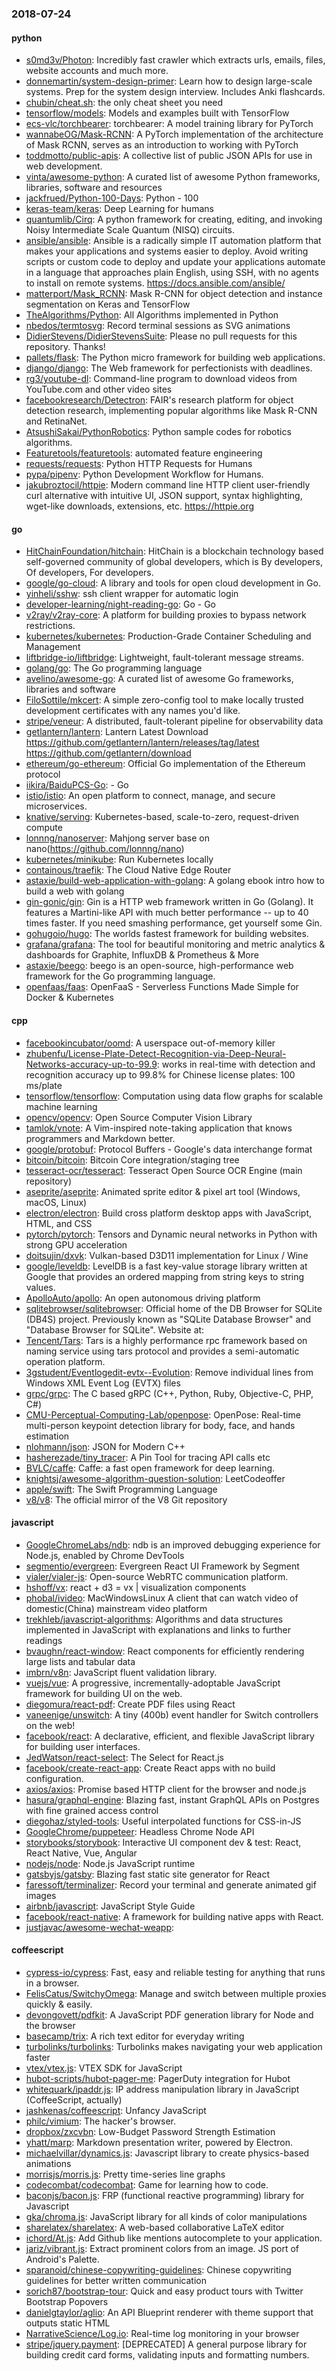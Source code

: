### 2018-07-24

#### python
* [s0md3v/Photon](https://github.com/s0md3v/Photon): Incredibly fast crawler which extracts urls, emails, files, website accounts and much more.
* [donnemartin/system-design-primer](https://github.com/donnemartin/system-design-primer): Learn how to design large-scale systems. Prep for the system design interview. Includes Anki flashcards.
* [chubin/cheat.sh](https://github.com/chubin/cheat.sh): the only cheat sheet you need
* [tensorflow/models](https://github.com/tensorflow/models): Models and examples built with TensorFlow
* [ecs-vlc/torchbearer](https://github.com/ecs-vlc/torchbearer): torchbearer: A model training library for PyTorch
* [wannabeOG/Mask-RCNN](https://github.com/wannabeOG/Mask-RCNN): A PyTorch implementation of the architecture of Mask RCNN, serves as an introduction to working with PyTorch
* [toddmotto/public-apis](https://github.com/toddmotto/public-apis): A collective list of public JSON APIs for use in web development.
* [vinta/awesome-python](https://github.com/vinta/awesome-python): A curated list of awesome Python frameworks, libraries, software and resources
* [jackfrued/Python-100-Days](https://github.com/jackfrued/Python-100-Days): Python - 100
* [keras-team/keras](https://github.com/keras-team/keras): Deep Learning for humans
* [quantumlib/Cirq](https://github.com/quantumlib/Cirq): A python framework for creating, editing, and invoking Noisy Intermediate Scale Quantum (NISQ) circuits.
* [ansible/ansible](https://github.com/ansible/ansible): Ansible is a radically simple IT automation platform that makes your applications and systems easier to deploy. Avoid writing scripts or custom code to deploy and update your applications  automate in a language that approaches plain English, using SSH, with no agents to install on remote systems. https://docs.ansible.com/ansible/
* [matterport/Mask_RCNN](https://github.com/matterport/Mask_RCNN): Mask R-CNN for object detection and instance segmentation on Keras and TensorFlow
* [TheAlgorithms/Python](https://github.com/TheAlgorithms/Python): All Algorithms implemented in Python
* [nbedos/termtosvg](https://github.com/nbedos/termtosvg): Record terminal sessions as SVG animations
* [DidierStevens/DidierStevensSuite](https://github.com/DidierStevens/DidierStevensSuite): Please no pull requests for this repository. Thanks!
* [pallets/flask](https://github.com/pallets/flask): The Python micro framework for building web applications.
* [django/django](https://github.com/django/django): The Web framework for perfectionists with deadlines.
* [rg3/youtube-dl](https://github.com/rg3/youtube-dl): Command-line program to download videos from YouTube.com and other video sites
* [facebookresearch/Detectron](https://github.com/facebookresearch/Detectron): FAIR's research platform for object detection research, implementing popular algorithms like Mask R-CNN and RetinaNet.
* [AtsushiSakai/PythonRobotics](https://github.com/AtsushiSakai/PythonRobotics): Python sample codes for robotics algorithms.
* [Featuretools/featuretools](https://github.com/Featuretools/featuretools): automated feature engineering
* [requests/requests](https://github.com/requests/requests): Python HTTP Requests for Humans 
* [pypa/pipenv](https://github.com/pypa/pipenv): Python Development Workflow for Humans.
* [jakubroztocil/httpie](https://github.com/jakubroztocil/httpie): Modern command line HTTP client  user-friendly curl alternative with intuitive UI, JSON support, syntax highlighting, wget-like downloads, extensions, etc. https://httpie.org

#### go
* [HitChainFoundation/hitchain](https://github.com/HitChainFoundation/hitchain): HitChain is a blockchain technology based self-governed community of global developers, which is By developers, Of developers, For developers.
* [google/go-cloud](https://github.com/google/go-cloud): A library and tools for open cloud development in Go.
* [yinheli/sshw](https://github.com/yinheli/sshw):  ssh client wrapper for automatic login
* [developer-learning/night-reading-go](https://github.com/developer-learning/night-reading-go): Go  -  Go 
* [v2ray/v2ray-core](https://github.com/v2ray/v2ray-core): A platform for building proxies to bypass network restrictions.
* [kubernetes/kubernetes](https://github.com/kubernetes/kubernetes): Production-Grade Container Scheduling and Management
* [liftbridge-io/liftbridge](https://github.com/liftbridge-io/liftbridge): Lightweight, fault-tolerant message streams.
* [golang/go](https://github.com/golang/go): The Go programming language
* [avelino/awesome-go](https://github.com/avelino/awesome-go): A curated list of awesome Go frameworks, libraries and software
* [FiloSottile/mkcert](https://github.com/FiloSottile/mkcert): A simple zero-config tool to make locally trusted development certificates with any names you'd like.
* [stripe/veneur](https://github.com/stripe/veneur): A distributed, fault-tolerant pipeline for observability data
* [getlantern/lantern](https://github.com/getlantern/lantern): Lantern Latest Download https://github.com/getlantern/lantern/releases/tag/latest  https://github.com/getlantern/download 
* [ethereum/go-ethereum](https://github.com/ethereum/go-ethereum): Official Go implementation of the Ethereum protocol
* [iikira/BaiduPCS-Go](https://github.com/iikira/BaiduPCS-Go):  - Go
* [istio/istio](https://github.com/istio/istio): An open platform to connect, manage, and secure microservices.
* [knative/serving](https://github.com/knative/serving): Kubernetes-based, scale-to-zero, request-driven compute
* [lonnng/nanoserver](https://github.com/lonnng/nanoserver): Mahjong server base on nano(https://github.com/lonnng/nano)
* [kubernetes/minikube](https://github.com/kubernetes/minikube): Run Kubernetes locally
* [containous/traefik](https://github.com/containous/traefik): The Cloud Native Edge Router
* [astaxie/build-web-application-with-golang](https://github.com/astaxie/build-web-application-with-golang): A golang ebook intro how to build a web with golang
* [gin-gonic/gin](https://github.com/gin-gonic/gin): Gin is a HTTP web framework written in Go (Golang). It features a Martini-like API with much better performance -- up to 40 times faster. If you need smashing performance, get yourself some Gin.
* [gohugoio/hugo](https://github.com/gohugoio/hugo): The worlds fastest framework for building websites.
* [grafana/grafana](https://github.com/grafana/grafana): The tool for beautiful monitoring and metric analytics & dashboards for Graphite, InfluxDB & Prometheus & More
* [astaxie/beego](https://github.com/astaxie/beego): beego is an open-source, high-performance web framework for the Go programming language.
* [openfaas/faas](https://github.com/openfaas/faas): OpenFaaS - Serverless Functions Made Simple for Docker & Kubernetes

#### cpp
* [facebookincubator/oomd](https://github.com/facebookincubator/oomd): A userspace out-of-memory killer
* [zhubenfu/License-Plate-Detect-Recognition-via-Deep-Neural-Networks-accuracy-up-to-99.9](https://github.com/zhubenfu/License-Plate-Detect-Recognition-via-Deep-Neural-Networks-accuracy-up-to-99.9): works in real-time with detection and recognition accuracy up to 99.8% for Chinese license plates: 100 ms/plate
* [tensorflow/tensorflow](https://github.com/tensorflow/tensorflow): Computation using data flow graphs for scalable machine learning
* [opencv/opencv](https://github.com/opencv/opencv): Open Source Computer Vision Library
* [tamlok/vnote](https://github.com/tamlok/vnote): A Vim-inspired note-taking application that knows programmers and Markdown better.
* [google/protobuf](https://github.com/google/protobuf): Protocol Buffers - Google's data interchange format
* [bitcoin/bitcoin](https://github.com/bitcoin/bitcoin): Bitcoin Core integration/staging tree
* [tesseract-ocr/tesseract](https://github.com/tesseract-ocr/tesseract): Tesseract Open Source OCR Engine (main repository)
* [aseprite/aseprite](https://github.com/aseprite/aseprite): Animated sprite editor & pixel art tool (Windows, macOS, Linux)
* [electron/electron](https://github.com/electron/electron): Build cross platform desktop apps with JavaScript, HTML, and CSS
* [pytorch/pytorch](https://github.com/pytorch/pytorch): Tensors and Dynamic neural networks in Python with strong GPU acceleration
* [doitsujin/dxvk](https://github.com/doitsujin/dxvk): Vulkan-based D3D11 implementation for Linux / Wine
* [google/leveldb](https://github.com/google/leveldb): LevelDB is a fast key-value storage library written at Google that provides an ordered mapping from string keys to string values.
* [ApolloAuto/apollo](https://github.com/ApolloAuto/apollo): An open autonomous driving platform
* [sqlitebrowser/sqlitebrowser](https://github.com/sqlitebrowser/sqlitebrowser): Official home of the DB Browser for SQLite (DB4S) project. Previously known as "SQLite Database Browser" and "Database Browser for SQLite". Website at:
* [Tencent/Tars](https://github.com/Tencent/Tars): Tars is a highly performance rpc framework based on naming service using tars protocol and provides a semi-automatic operation platform.
* [3gstudent/Eventlogedit-evtx--Evolution](https://github.com/3gstudent/Eventlogedit-evtx--Evolution): Remove individual lines from Windows XML Event Log (EVTX) files
* [grpc/grpc](https://github.com/grpc/grpc): The C based gRPC (C++, Python, Ruby, Objective-C, PHP, C#)
* [CMU-Perceptual-Computing-Lab/openpose](https://github.com/CMU-Perceptual-Computing-Lab/openpose): OpenPose: Real-time multi-person keypoint detection library for body, face, and hands estimation
* [nlohmann/json](https://github.com/nlohmann/json): JSON for Modern C++
* [hasherezade/tiny_tracer](https://github.com/hasherezade/tiny_tracer): A Pin Tool for tracing API calls etc
* [BVLC/caffe](https://github.com/BVLC/caffe): Caffe: a fast open framework for deep learning.
* [knightsj/awesome-algorithm-question-solution](https://github.com/knightsj/awesome-algorithm-question-solution): LeetCodeoffer
* [apple/swift](https://github.com/apple/swift): The Swift Programming Language
* [v8/v8](https://github.com/v8/v8): The official mirror of the V8 Git repository

#### javascript
* [GoogleChromeLabs/ndb](https://github.com/GoogleChromeLabs/ndb): ndb is an improved debugging experience for Node.js, enabled by Chrome DevTools
* [segmentio/evergreen](https://github.com/segmentio/evergreen):  Evergreen React UI Framework by Segment
* [vialer/vialer-js](https://github.com/vialer/vialer-js): Open-source WebRTC communication platform.
* [hshoff/vx](https://github.com/hshoff/vx): react + d3 = vx | visualization components
* [phobal/ivideo](https://github.com/phobal/ivideo): MacWindowsLinux A client that can watch video of domestic(China) mainstream video platform
* [trekhleb/javascript-algorithms](https://github.com/trekhleb/javascript-algorithms): Algorithms and data structures implemented in JavaScript with explanations and links to further readings
* [bvaughn/react-window](https://github.com/bvaughn/react-window): React components for efficiently rendering large lists and tabular data
* [imbrn/v8n](https://github.com/imbrn/v8n):  JavaScript fluent validation library.
* [vuejs/vue](https://github.com/vuejs/vue):  A progressive, incrementally-adoptable JavaScript framework for building UI on the web.
* [diegomura/react-pdf](https://github.com/diegomura/react-pdf):  Create PDF files using React
* [vaneenige/unswitch](https://github.com/vaneenige/unswitch):  A tiny (400b) event handler for Switch controllers on the web!
* [facebook/react](https://github.com/facebook/react): A declarative, efficient, and flexible JavaScript library for building user interfaces.
* [JedWatson/react-select](https://github.com/JedWatson/react-select): The Select for React.js
* [facebook/create-react-app](https://github.com/facebook/create-react-app): Create React apps with no build configuration.
* [axios/axios](https://github.com/axios/axios): Promise based HTTP client for the browser and node.js
* [hasura/graphql-engine](https://github.com/hasura/graphql-engine): Blazing fast, instant GraphQL APIs on Postgres with fine grained access control
* [diegohaz/styled-tools](https://github.com/diegohaz/styled-tools): Useful interpolated functions for CSS-in-JS
* [GoogleChrome/puppeteer](https://github.com/GoogleChrome/puppeteer): Headless Chrome Node API
* [storybooks/storybook](https://github.com/storybooks/storybook): Interactive UI component dev & test: React, React Native, Vue, Angular
* [nodejs/node](https://github.com/nodejs/node): Node.js JavaScript runtime 
* [gatsbyjs/gatsby](https://github.com/gatsbyjs/gatsby):  Blazing fast static site generator for React
* [faressoft/terminalizer](https://github.com/faressoft/terminalizer): Record your terminal and generate animated gif images
* [airbnb/javascript](https://github.com/airbnb/javascript): JavaScript Style Guide
* [facebook/react-native](https://github.com/facebook/react-native): A framework for building native apps with React.
* [justjavac/awesome-wechat-weapp](https://github.com/justjavac/awesome-wechat-weapp):  

#### coffeescript
* [cypress-io/cypress](https://github.com/cypress-io/cypress): Fast, easy and reliable testing for anything that runs in a browser.
* [FelisCatus/SwitchyOmega](https://github.com/FelisCatus/SwitchyOmega): Manage and switch between multiple proxies quickly & easily.
* [devongovett/pdfkit](https://github.com/devongovett/pdfkit): A JavaScript PDF generation library for Node and the browser
* [basecamp/trix](https://github.com/basecamp/trix): A rich text editor for everyday writing
* [turbolinks/turbolinks](https://github.com/turbolinks/turbolinks): Turbolinks makes navigating your web application faster
* [vtex/vtex.js](https://github.com/vtex/vtex.js): VTEX SDK for JavaScript
* [hubot-scripts/hubot-pager-me](https://github.com/hubot-scripts/hubot-pager-me): PagerDuty integration for Hubot
* [whitequark/ipaddr.js](https://github.com/whitequark/ipaddr.js): IP address manipulation library in JavaScript (CoffeeScript, actually)
* [jashkenas/coffeescript](https://github.com/jashkenas/coffeescript): Unfancy JavaScript
* [philc/vimium](https://github.com/philc/vimium): The hacker's browser.
* [dropbox/zxcvbn](https://github.com/dropbox/zxcvbn): Low-Budget Password Strength Estimation
* [yhatt/marp](https://github.com/yhatt/marp): Markdown presentation writer, powered by Electron.
* [michaelvillar/dynamics.js](https://github.com/michaelvillar/dynamics.js): Javascript library to create physics-based animations
* [morrisjs/morris.js](https://github.com/morrisjs/morris.js): Pretty time-series line graphs
* [codecombat/codecombat](https://github.com/codecombat/codecombat): Game for learning how to code.
* [baconjs/bacon.js](https://github.com/baconjs/bacon.js): FRP (functional reactive programming) library for Javascript
* [gka/chroma.js](https://github.com/gka/chroma.js): JavaScript library for all kinds of color manipulations
* [sharelatex/sharelatex](https://github.com/sharelatex/sharelatex): A web-based collaborative LaTeX editor
* [ichord/At.js](https://github.com/ichord/At.js): Add Github like mentions autocomplete to your application.
* [jariz/vibrant.js](https://github.com/jariz/vibrant.js): Extract prominent colors from an image. JS port of Android's Palette.
* [sparanoid/chinese-copywriting-guidelines](https://github.com/sparanoid/chinese-copywriting-guidelines): Chinese copywriting guidelines for better written communication
* [sorich87/bootstrap-tour](https://github.com/sorich87/bootstrap-tour): Quick and easy product tours with Twitter Bootstrap Popovers
* [danielgtaylor/aglio](https://github.com/danielgtaylor/aglio): An API Blueprint renderer with theme support that outputs static HTML
* [NarrativeScience/Log.io](https://github.com/NarrativeScience/Log.io): Real-time log monitoring in your browser
* [stripe/jquery.payment](https://github.com/stripe/jquery.payment): [DEPRECATED] A general purpose library for building credit card forms, validating inputs and formatting numbers.

